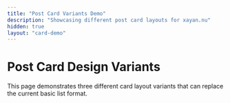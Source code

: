 ```yaml
---
title: "Post Card Variants Demo"
description: "Showcasing different post card layouts for xayan.nu"
hidden: true
layout: "card-demo"
---
```


# Post Card Design Variants

This page demonstrates three different card layout variants that can replace the current basic list format.